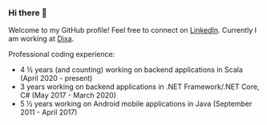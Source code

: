 ### Hi there 👋

Welcome to my GitHub profile! Feel free to connect on [LinkedIn](https://www.linkedin.com/in/jospint/). Currently I am working at [Dixa](https://github.com/dixahq).

Professional coding experience:
- 4 ½ years (and counting) working on backend applications in Scala (April 2020 - present)
- 3 years working on backend applications in .NET Framework/.NET Core, C# (May 2017 - March 2020)
- 5 ½ years working on Android mobile applications in Java (September 2011 - April 2017)
